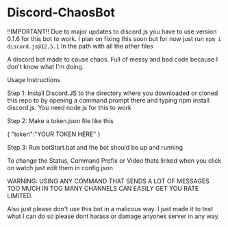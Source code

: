 # Discord-ChaosBot
!!IMPORTANT!!
Due to major updates to discord.js you have to use version 0.1.6 for this bot to work. I plan on fixing this soon but for now just run `npm i discord.js@12.5.1` In the path with all the other files

A discord bot made to cause chaos. Full of messy and bad code because I don't know what I'm doing.

Usage Instructions

Step 1: Install Discord.JS to the directory where you downloaded or cloned this repo to by opening a command prompt there and typing npm install discord.js. You need node.js for this to work

Step 2: Make a token.json file like this 

{
"token":"YOUR TOKEN HERE"
}

Step 3: Run botStart.bat and the bot should be up and running 


To change the Status, Command Prefix or Video thats linked when you click on watch just edit them in config.json


WARNING: USING ANY COMMAND THAT SENDS A LOT OF MESSAGES TOO MUCH IN TOO MANY CHANNELS CAN EASILY GET YOU RATE LIMITED.
 

Also just please don't use this bot in a malicous way. I just made it to test what I can do so please dont harass or damage anyones server in any way.
